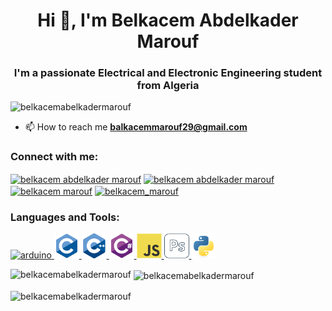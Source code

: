 <h1 align="center">Hi 👋, I'm Belkacem Abdelkader Marouf</h1>
<h3 align="center">I'm a passionate Electrical and Electronic Engineering student from Algeria</h3>

<p align="left"> <img src="https://komarev.com/ghpvc/?username=belkacemabelkadermarouf&label=Profile%20views&color=0e75b6&style=flat" alt="belkacemabelkadermarouf" /> </p>

- 📫 How to reach me **balkacemmarouf29@gmail.com**

<h3 align="left">Connect with me:</h3>
<p align="left">
<a href="https://linkedin.com/in/belkacem abdelkader marouf" target="blank"><img align="center" src="https://raw.githubusercontent.com/rahuldkjain/github-profile-readme-generator/master/src/images/icons/Social/linked-in-alt.svg" alt="belkacem abdelkader marouf" height="30" width="40" /></a>
<a href="https://kaggle.com/belkacem abdelkader marouf" target="blank"><img align="center" src="https://raw.githubusercontent.com/rahuldkjain/github-profile-readme-generator/master/src/images/icons/Social/kaggle.svg" alt="belkacem abdelkader marouf" height="30" width="40" /></a>
<a href="https://fb.com/belkacem marouf" target="blank"><img align="center" src="https://raw.githubusercontent.com/rahuldkjain/github-profile-readme-generator/master/src/images/icons/Social/facebook.svg" alt="belkacem marouf" height="30" width="40" /></a>
<a href="https://instagram.com/belkacem_marouf" target="blank"><img align="center" src="https://raw.githubusercontent.com/rahuldkjain/github-profile-readme-generator/master/src/images/icons/Social/instagram.svg" alt="belkacem_marouf" height="30" width="40" /></a>
</p>

<h3 align="left">Languages and Tools:</h3>
<p align="left"> <a href="https://www.arduino.cc/" target="_blank" rel="noreferrer"> <img src="https://cdn.worldvectorlogo.com/logos/arduino-1.svg" alt="arduino" width="40" height="40"/> </a> <a href="https://www.cprogramming.com/" target="_blank" rel="noreferrer"> <img src="https://raw.githubusercontent.com/devicons/devicon/master/icons/c/c-original.svg" alt="c" width="40" height="40"/> </a> <a href="https://www.w3schools.com/cpp/" target="_blank" rel="noreferrer"> <img src="https://raw.githubusercontent.com/devicons/devicon/master/icons/cplusplus/cplusplus-original.svg" alt="cplusplus" width="40" height="40"/> </a> <a href="https://www.w3schools.com/cs/" target="_blank" rel="noreferrer"> <img src="https://raw.githubusercontent.com/devicons/devicon/master/icons/csharp/csharp-original.svg" alt="csharp" width="40" height="40"/> </a> <a href="https://developer.mozilla.org/en-US/docs/Web/JavaScript" target="_blank" rel="noreferrer"> <img src="https://raw.githubusercontent.com/devicons/devicon/master/icons/javascript/javascript-original.svg" alt="javascript" width="40" height="40"/> </a> <a href="https://www.photoshop.com/en" target="_blank" rel="noreferrer"> <img src="https://raw.githubusercontent.com/devicons/devicon/master/icons/photoshop/photoshop-line.svg" alt="photoshop" width="40" height="40"/> </a> <a href="https://www.python.org" target="_blank" rel="noreferrer"> <img src="https://raw.githubusercontent.com/devicons/devicon/master/icons/python/python-original.svg" alt="python" width="40" height="40"/> </a> </p>

<p><img align="left" src="https://github-readme-stats.vercel.app/api/top-langs?username=belkacemabelkadermarouf&show_icons=true&locale=en&layout=compact" alt="belkacemabelkadermarouf" /></p>

<p>&nbsp;<img align="center" src="https://github-readme-stats.vercel.app/api?username=belkacemabelkadermarouf&show_icons=true&locale=en" alt="belkacemabelkadermarouf" /></p>

<p><img align="center" src="https://github-readme-streak-stats.herokuapp.com/?user=belkacemabelkadermarouf&" alt="belkacemabelkadermarouf" /></p>
